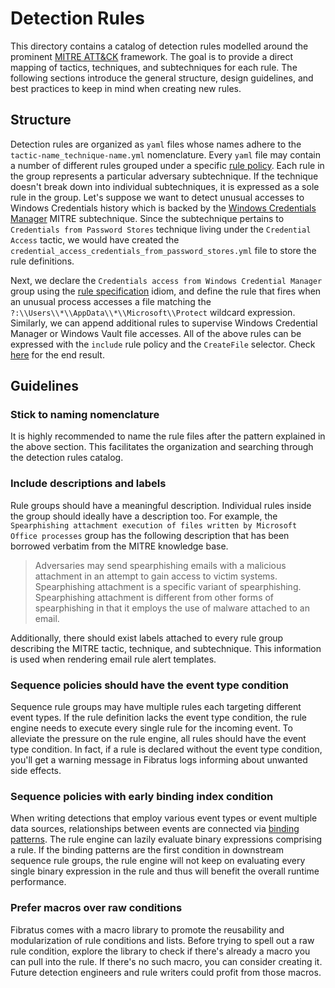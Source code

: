 # Detection Rules

This directory contains a catalog of detection rules modelled around the prominent [MITRE ATT&CK](https://attack.mitre.org/) framework. The goal is to provide a direct mapping of tactics, techniques, and subtechniques for each rule. The following sections introduce the general structure, design guidelines, and best practices to keep in mind when creating new rules.

## Structure

Detection rules are organized as `yaml` files whose names adhere to the `tactic-name_technique-name.yml` nomenclature. Every `yaml` file may contain a number of different rules grouped under a specific [rule policy](https://www.fibratus.io/#/filters/rules). Each rule in the group represents a particular adversary subtechnique. If the technique doesn't break down into individual subtechniques, it is expressed as a sole rule in the group. Let's suppose we want to detect unusual accesses to Windows Credentials history which is backed by the [Windows Credentials Manager](https://attack.mitre.org/techniques/T1555/004/) MITRE subtechnique. Since the subtechnique pertains to `Credentials from Password Stores` technique living under the `Credential Access` tactic, we would have created the `credential_access_credentials_from_password_stores.yml` file to store the rule definitions.

Next, we declare the `Credentials access from Windows Credential Manager` group using the [rule specification](https://www.fibratus.io/#/filters/rules?id=defining-rules) idiom, and define the rule that fires when an unusual process accesses a file matching the `?:\\Users\\*\\AppData\\*\\Microsoft\\Protect` wildcard expression. Similarly, we can append additional rules to supervise Windows Credential Manager or Windows Vault file accesses. All of the above rules can be expressed with the `include` rule policy and the `CreateFile` selector. Check [here](credential_access_credentials_from_password_stores.yml) for the end result.

## Guidelines

### Stick to naming nomenclature

It is highly recommended to name the rule files after the pattern explained in the above section. This facilitates the organization and searching through the detection rules catalog.

### Include descriptions and labels

Rule groups should have a meaningful description. Individual rules inside the group should ideally have a description too.
For example, the `Spearphishing attachment execution of files written by Microsoft Office processes` group has the following description that has been borrowed verbatim from the MITRE knowledge base. 

> Adversaries may send spearphishing emails with a malicious attachment in an
attempt to gain access to victim systems. Spearphishing attachment is a specific
variant of spearphishing. Spearphishing attachment is different from other forms
of spearphishing in that it employs the use of malware attached to an email.

Additionally, there should exist labels attached to every rule group describing the MITRE tactic, technique, and subtechnique. This information is used when rendering email rule alert templates.

### Sequence policies should have the event type condition

Sequence rule groups may have multiple rules each targeting different event types. If the rule definition lacks the event type condition, the rule engine needs to execute every single rule for the incoming event. To alleviate the pressure on the rule engine, all rules should
have the event type condition. In fact, if a rule is declared without the event type condition, you'll get a warning message in Fibratus logs informing about unwanted side effects.

### Sequence policies with early binding index condition

When writing detections that employ various event types or event multiple data sources, relationships between events are connected via [binding patterns](https://www.fibratus.io/#/filters/rules?id=stateful-event-tracking). The rule engine can lazily evaluate binary expressions comprising a rule. If the binding patterns are the first condition in downstream sequence rule groups, the rule engine will not keep on evaluating every single binary expression in the rule and thus will benefit the overall runtime performance.

### Prefer macros over raw conditions

Fibratus comes with a macro library to promote the reusability and modularization of rule conditions and lists. Before trying to spell out a raw rule condition, explore the library to check if there's already a macro you can pull into the rule. If there's no such macro, you can consider creating it. Future detection engineers and rule writers could profit from those macros.